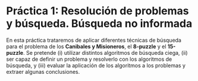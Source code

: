 # Práctica 1: Resolución de problemas y búsqueda. Búsqueda no informada
En esta práctica trataremos de aplicar diferentes técnicas de búsqueda para el problema de los **Canibales y Misioneros**,
el **8-puzzle** y el **15-puzzle**. Se pretende (i) utilizar distintos algoritmos de búsqueda ciega, (ii) ser capaz de definir un
problema y resolverlo con los algoritmos de búsqueda, y (iii) evaluar la aplicación de los algoritmos a los problemas y
extraer algunas conclusiones.
